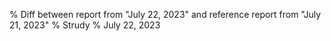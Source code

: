 % Diff between report from "July 22, 2023" and reference report from "July 21, 2023"
% Strudy
% July 22, 2023


